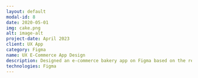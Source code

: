```yaml
---
layout: default
modal-id: 8
date: 2020-05-01
img: cake.png
alt: image-alt
project-date: April 2023
client: UX App
category: Figma
name: UX E-Commerce App Design 
description: Designed an e-commerce bakery app on Figma based on the requirements and functionality the client desired and the customer personas developed.
technologies: Figma
---
```


